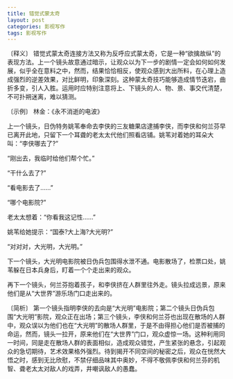 ```yaml
---
title: 错觉式蒙太奇
layout: post
categories: 影视写作
tags: 影视写作
---
```


〔释义〕 错觉式蒙太奇连接方法又称为反呼应式蒙太奇，它是一种“欲擒故纵”的表现方法。上一个镜头故意通过暗示，让观众以为下一步的剧情一定会如何如何发展，似乎全在意料之中，然而，结果恰恰相反，使观众感到大出所料，在心理上造成强烈的逆差效果，对比鲜明，印象深刻。这种蒙太奇技巧能够造成情节迭宕，曲折多变，引人入胜。运用时应特别注意将上、下镜头的人、物、景、事交代清楚，不可扑朔迷离，难以猜测。

〔示例〕 林金：《永不消逝的电波》

上一个镜头，日伪特务姚苇奉命去李侠的三友糖果店逮捕李侠，而李侠和何兰芬早已离开此地，只留下一个耳聋的老太太代他们照看店铺。姚苇对着她的耳朵大叫：“李侠哪去了?”

“刚出去，我临时给他们帮个忙。”

“干什么去了?”

“看电影去了……”

“哪个电影院?”

老太太想着：“你看我这记性……”

姚苇给她提示：“国泰?大上海?大光明?”

“对对对，大光明，大光明。”

下一个镜头，大光明电影院被日伪兵包围得水泄不通。电影散场了，检票口处，姚苇躲在日本兵身后，盯着一个个走出来的观众。

再下一个镜头，何兰芬抱着孩子，和李侠挤在人群里往外走。镜头拉成远景，原来他们是从“大世界”游乐场门口走出来的。

〔简析〕 第一个镜头指明李侠的去向是“大光明”电影院；第二个镜头日伪兵包围“大光明”影院，观众正在出场；第三个镜头，李侠和何兰芬也出现在散场的人群中，观众误以为他们也在“大光明”的散场人群里，于是不由得担心他们是否被捕的命运，然而，镜头一拉开，原来他们在“大世界”门口，观众虚惊一场。这种利用同一时间，同是走在散场人群的表面相似，造成观众错觉，产生紧张的悬念，引起观众的急切期待，艺术效果格外强烈。待到揭开不同空间的秘密之后，观众在恍然大悟之时，感到无比欣慰，不禁仔细品味其中奥妙，不得不敬佩李侠和何兰芬的机智、聋老太太对敌人的戏弄，井嘲讽敌人的愚蠢。 